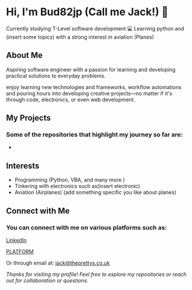 # Hi, I'm Bud82jp (Call me Jack!) 👋

Currently studying T-Level software development 💻
Learning python and (insert some topics) with a strong interest in aviation (Planes)

## About Me

Aspiring software engineer with a passion for learning and developing practical solutions to everyday problems.

 enjoy learning new technologies and frameworks, workflow automations and pouring hours into developing creative projects—no matter if it's through code, electronics, or even web development.

## My Projects

### Some of the repositories that highlight my journey so far are:
-

## Interests

- Programming (Python, VBA, and many more )
- Tinkering with electronics such as(insert electronic)
- Aviation (Airplanes) (add something specific you like about planes)

## Connect with Me
### You can connect with me on various platforms such as:
[LinkedIn](https://www.linkedin.com/in/jack-pretty-8992ab376/)

[PLATFORM](PLATFORM)

Or through email at:
jack@theprettys.co.uk

*Thanks for visiting my profile! Feel free to explore my repositories or reach out for collaboration or questions.*
